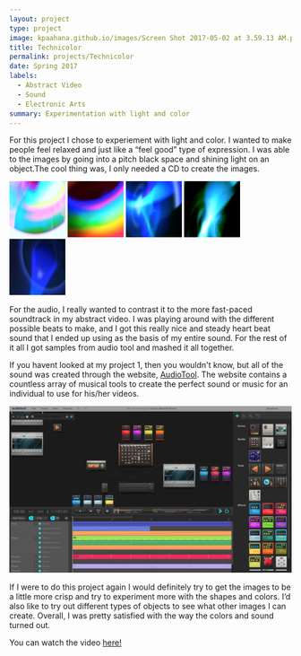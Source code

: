 ```yaml
---
layout: project
type: project
image: kpaahana.github.io/images/Screen Shot 2017-05-02 at 3.59.13 AM.png
title: Technicolor
permalink: projects/Technicolor
date: Spring 2017
labels:
  - Abstract Video
  - Sound
  - Electronic Arts
summary: Experimentation with light and color
---
```


For this project I chose to experiement with light and color. I wanted to make people feel relaxed and just like a “feel good” type of expression. I was able to the images by going into a pitch black space and shining light on an object.The cool thing was, I only needed a CD to create the images. 

<div class="ui images">
  <img class="ui centered rounded image" src="/images/C1.png"  width= "100" height="100">
  <img class="ui centered rounded image" src="/images/C2.png"  width= "100" height="100"> 
  <img class="ui centered rounded image" src="/images/C3.png"  width= "100" height="100">
  <img class="ui centered rounded image" src="/images/C4.png"  width= "100" height="100">
  <img class="ui centered rounded image" src="/images/C5.png"  width= "100" height="100">
</div>

For the audio, I really wanted to contrast it to the more fast-paced soundtrack in my abstract video. I was playing around with the different possible beats to make, and I got this really nice and steady heart beat sound that I ended up using as the basis of my entire sound. For the rest of it all I got samples from audio tool and mashed it all together. 

If you havent looked at my project 1, then you wouldn't know, but all of the sound was created through the website, [AudioTool](http://audiotool.com). The website contains a countless array of musical tools to create the perfect sound or music for an individual to use for his/her videos.

<img class="ui image" src="/images/Screen Shot 2017-09-03 at 9.49.44 PM.png"> 

If I were to do this project again I would definitely try to get the images to be a little more crisp and try to experiment more with the shapes and colors. I’d also like to try out different types of objects to see what other images I can create. Overall, I was pretty satisfied with the way the colors and sound turned out.

You can watch the video [here!](https://www.youtube.com/watch?v=ajrg7huqmF0&t=1s)



